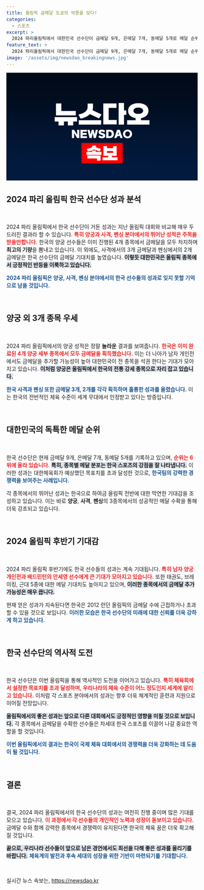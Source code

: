 ```yaml
---
title: 올림픽 금메달 도쿄의 악몽을 잊다!
categories:
  - 스포츠
excerpt: >
  2024 파리올림픽에서 대한민국 선수단이 금메달 9개, 은메달 7개, 동메달 5개로 메달 순위 6위를 기록하며 12년 만의 최대 성과를 노린다. 하계올림픽 48년 만의 최저 인원에도 불구하고, 양궁과 사격의 기세가 세계를 놀라게 하고 있다!
feature_text: >
  2024 파리올림픽에서 대한민국 선수단이 금메달 9개, 은메달 7개, 동메달 5개로 메달 순위 6위를 기록하며 12년 만의 최대 성과를 노린다. 하계올림픽 48년 만의 최저 인원에도 불구하고, 양궁과 사격의 기세가 세계를 놀라게 하고 있다!
image: '/assets/img/newsdao_breakingnews.jpg'
---
```


<p><img src="/assets/img/newsdao_breakingnews.jpg" alt="implanttips 속보" /></p>

<h2 data-ke-size="size26">2024 파리 올림픽 한국 선수단 성과 분석</h2>

<p data-ke-size="size16">&nbsp;</p>

<p>2024 파리 올림픽에서 한국 선수단이 거둔 성과는 지난 올림픽 대회와 비교해 매우 두드러진 결과라 할 수 있습니다. <b><span style="color: #ee2323;">특히 양궁과 사격, 펜싱 분야에서의 뛰어난 성적은 주목을 받을만합니다.</span></b> 한국의 양궁 선수들은 이미 진행된 4개 종목에서 금메달을 모두 차지하며 <strong>최고의 기량</strong>을 뽐내고 있습니다. 이 외에도, 사격에서의 3개 금메달과 펜싱에서의 2개 금메달은 한국 선수단의 금메달 기대치를 높였습니다. <b><span style="background-color: #21538527;">이렇듯 대한민국은 올림픽 종목에서 긍정적인 반등을 이룩하고 있습니다.</span></b> </p>

<p><b><span style="color: #1a5490;">2024 파리 올림픽은 양궁, 사격, 펜싱 분야에서의 한국 선수들의 성과로 잊지 못할 기억으로 남을 것입니다.</span></b> </p>

<p data-ke-size="size16">&nbsp;</p>

<h2 data-ke-size="size26">양궁 외 3개 종목 우세</h2>

<p data-ke-size="size16">&nbsp;</p>

<p>2024 파리 올림픽에서의 양궁 성적은 정말 <strong>놀라운</strong> 결과를 보여줍니다. <b><span style="color: #ee2323;">한국은 이미 완료된 4개 양궁 세부 종목에서 모두 금메달을 획득했습니다.</span></b> 이는 더 나아가 남자 개인전에서도 금메달을 추가할 가능성이 높아 대한민국이 전 종목을 석권 한다는 기대가 모아지고 있습니다. <b><span style="background-color: #21538527;">이처럼 양궁은 올림픽에서 한국의 전통 강세 종목으로 자리 잡고 있습니다.</span></b> </p>

<p><b><span style="color: #1a5490;">한국 사격과 펜싱 또한 금메달 3개, 2개를 각각 획득하며 훌륭한 성과를 올렸습니다.</span></b> 이는 한국의 전반적인 체육 수준이 세계 무대에서 인정받고 있다는 방증입니다.</p>

<p data-ke-size="size16">&nbsp;</p>

<h2 data-ke-size="size26">대한민국의 독특한 메달 순위</h2>

<p data-ke-size="size16">&nbsp;</p>

<p>한국 선수단은 현재 금메달 9개, 은메달 7개, 동메달 5개를 기록하고 있으며, <b><span style="color: #ee2323;">순위는 6위에 올라 있습니다.</span></b> <b><span style="background-color: #21538527;">특히, 종목별 메달 분포는 한국 스포츠의 강점을 잘 나타냅니다.</span></b> 이러한 성과는 대한체육회가 예상했던 목표치를 초과 달성한 것으로, <b><span style="color: #1a5490;">한국팀의 강력한 경쟁력을 보여주는 사례입니다.</span></b> </p>

<p>각 종목에서의 뛰어난 성과는 한국으로 하여금 올림픽 전반에 대한 막연한 기대감을 조성하고 있습니다. 이는 바로 <strong>양궁</strong>, <strong>사격</strong>, <strong>펜싱</strong>의 3종목에서의 성공적인 메달 수확을 통해 더욱 강조되고 있습니다.</p>

<p data-ke-size="size16">&nbsp;</p>

<h2 data-ke-size="size26">2024 올림픽 후반기 기대감</h2>

<p data-ke-size="size16">&nbsp;</p>

<p>2024 파리 올림픽 후반기에도 한국 선수들의 성과는 계속 기대됩니다. <b><span style="color: #ee2323;">특히 남자 양궁 개인전과 배드민턴의 안세영 선수에게 큰 기대가 모아지고 있습니다.</span></b> 또한 태권도, 브레이킹, 근대 5종에 대한 메달 기대치도 높아지고 있으며, <b><span style="background-color: #21538527;">이러한 종목에서의 금메달 추가 가능성은 매우 큽니다.</span></b> </p>

<p>현재 얻은 성과가 지속된다면 한국은 2012 런던 올림픽의 금메달 수에 근접하거나 초과할 수 있을 것으로 보입니다. <b><span style="color: #1a5490;">이러한 모습은 한국 선수단의 미래에 대한 신뢰를 더욱 강하게 하고 있습니다.</span></b> </p>

<p data-ke-size="size16">&nbsp;</p>

<h2 data-ke-size="size26">한국 선수단의 역사적 도전</h2>

<p data-ke-size="size16">&nbsp;</p>

<p>한국 선수단은 이번 올림픽을 통해 역사적인 도전을 이어가고 있습니다. <b><span style="color: #ee2323;">특히 체육회에서 설정한 목표치를 초과 달성하며, 우리나라의 체육 수준이 어느 정도인지 세계에 알리고 있습니다.</span></b> 이처럼 각 스포츠 분야에서의 성과는 향후 더욱 체계적인 훈련과 지원으로 이어질 전망입니다. </p>

<p><b><span style="background-color: #21538527;">올림픽에서의 좋은 성과는 앞으로 다른 대회에서도 긍정적인 영향을 미칠 것으로 보입니다.</span></b> 각 종목에서 금메달을 수확한 선수들은 차세대 한국 스포츠를 이끌어 나갈 중요한 역할을 할 것입니다. </p>

<p><b><span style="color: #1a5490;">이번 올림픽에서의 결과는 한국이 국제 체육 대회에서의 경쟁력을 더욱 강화하는 데 도움이 될 것입니다.</span></b> </p>

<p data-ke-size="size16">&nbsp;</p>

<h2 data-ke-size="size26">결론</h2>

<p data-ke-size="size16">&nbsp;</p>

<p>결국, 2024 파리 올림픽에서의 한국 선수단의 성과는 여전히 진행 중이며 많은 기대를 모으고 있습니다. <b><span style="color: #ee2323;">이 과정에서 각 선수들의 개인적인 노력과 성장이 돋보이고 있습니다.</span></b> 금메달 수와 함께 강력한 종목에서 경쟁력이 유지된다면 한국의 체육 꿈은 더욱 확고해질 것입니다. </p>

<p><b><span style="background-color: #21538527;">끝으로, 우리나라 선수들이 앞으로 남은 경연에서도 최선을 다해 좋은 성과를 올리기를 바랍니다.</span></b> <b><span style="color: #1a5490;">체육계의 발전과 후속 세대의 성장을 위한 기반이 마련되기를 기대합니다.</span></b> </p>

<p data-ke-size="size16">&nbsp;</p>
실시간 뉴스 속보는, <a href="https://newsdao.kr" rel="dofollow">https://newsdao.kr</a>


